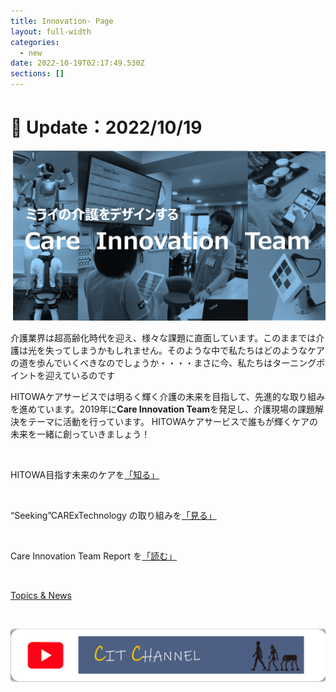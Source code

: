 ```yaml
---
title: Innovation- Page
layout: full-width
categories:
  - new
date: 2022-10-19T02:17:49.530Z
sections: []
---
```

<h1 class="black-600 text-right text-xs"> 🔄 Update：2022/10/19</h1>

![](/images/hi1.png)

介護業界は超高齢化時代を迎え、様々な課題に直面しています。このままでは介護は光を失ってしまうかもしれません。そのような中で私たちはどのようなケアの道を歩んでいくべきなのでしょうか・・・・まさに今、私たちはターニングポイントを迎えているのです

HITOWAケアサービスでは明るく輝く介護の未来を目指して、先進的な取り組みを進めています。2019年に**Care Innovation Team**を発足し、介護現場の課題解決をテーマに活動を行っています。 HITOWAケアサービスで誰もが輝くケアの未来を一緒に創っていきましょう！

<br>

<div class=" bg-blue-800 bg-opacity-100 p-2 w-full h-full">

<span class="text-xl text-white   font-bold ">HITOWA目指す未来のケアを[](「知る」)</span><span class="text-yellow-300 text-base font-bold">[「知る」](「知る」)</span></div><br>

<div class="bg-blue-800 bg-opacity-100 p-2 w-full h-full">

<span class="text-xl text-white  text-base font-bold">“Seeking”CARExTechnology の取り組みを<span class="text-yellow-300 text-base font-bold">[「見る」](「見る」)</span></div><br>

<div class="bg-blue-800 bg-opacity-100 p-2 w-full h-full">

<span class="text-xl text-white  text-base font-bold">Care Innovation Team Report を<a href="https://www.google.com">「読む」</a>[](https://www.google.com)</span></div><br>

<div class="bg-blue-400 bg-opacity-100 p-2 w-full h-full">

<span class="text-xl  text-center text-white  text-base font-bold"><a href="https://www.google.com">Topics & News</a></span></div><br>

<img src="/images/1589353709.png"></img>